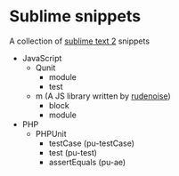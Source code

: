 Sublime snippets
================

A collection of [sublime text 2](http://www.sublimetext.com/2) snippets

*   JavaScript
    * Qunit
        * module
        * test
    * m (A JS library written by [rudenoise](https://github.com/rudenoise))
        * block
        * module
*   PHP
	* PHPUnit
		* testCase (pu-testCase)
		* test (pu-test)
		* assertEquals (pu-ae)
